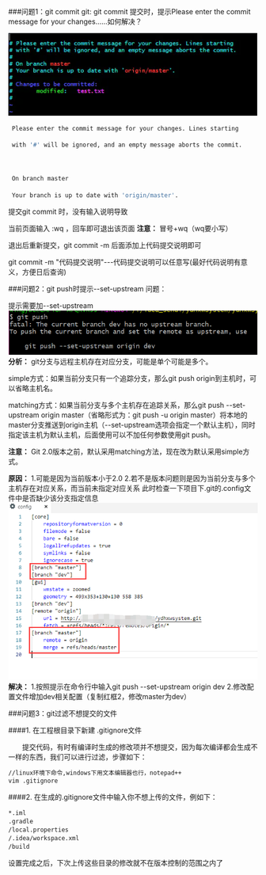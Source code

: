 ###问题1：git commit
git: git commit 提交时，提示Please enter the commit message for your changes......如何解决？

![git_problem](./images/git_commit_problem.png)

```bash
 Please enter the commit message for your changes. Lines starting

 with '#' will be ignored, and an empty message aborts the commit.



 On branch master

 Your branch is up to date with 'origin/master'.
```
提交git commit 时，没有输入说明导致

当前页面输入 :wq ，回车即可退出该页面
**注意：** 冒号+wq（wq要小写）

退出后重新提交，git commit -m 后面添加上代码提交说明即可

git commit -m "代码提交说明"---代码提交说明可以任意写(最好代码说明有意义，方便日后查询)

###问题2：git push时提示--set-upstream
问题：

提示需要加--set-upstream
![git_push问题](./images/git_push问题.png)
**分析：**
git分支与远程主机存在对应分支，可能是单个可能是多个。 

simple方式：如果当前分支只有一个追踪分支，那么git push origin到主机时，可以省略主机名。 

matching方式：如果当前分支与多个主机存在追踪关系，那么git push --set-upstream origin master（省略形式为：git push -u origin master）将本地的master分支推送到origin主机（--set-upstream选项会指定一个默认主机），同时指定该主机为默认主机，后面使用可以不加任何参数使用git push。

**注意：**
Git 2.0版本之前，默认采用matching方法，现在改为默认采用simple方式。
 
**原因：**
1.可能是因为当前版本小于2.0
2.若不是版本问题则是因为当前分支与多个主机存在对应关系，而当前未指定对应关系
此时检查一下项目下.git的.config文件中是否缺少该分支指定信息
![git_config信息](./images/git_config_info.png)
**解决：**
1.按照提示在命令行中输入git push --set-upstream origin dev
2.修改配置文件增加dev相关配置（复制红框2，修改master为dev）


###问题3：git过滤不想提交的文件

####1. 在工程根目录下新建 .gitignore文件

&emsp;&emsp;提交代码，有时有编译时生成的修改项并不想提交，因为每次编译都会生成不一样的东西，我们可以进行过滤，步骤如下：
```bash
//linux环境下命令,windows下用文本编辑器也行，notepad++
vim .gitignore
```
####2. 在生成的.gitignore文件中输入你不想上传的文件，例如下：
```bash
*.iml
.gradle
/local.properties
/.idea/workspace.xml
/build
```
设置完成之后，下次上传这些目录的修改就不在版本控制的范围之内了


